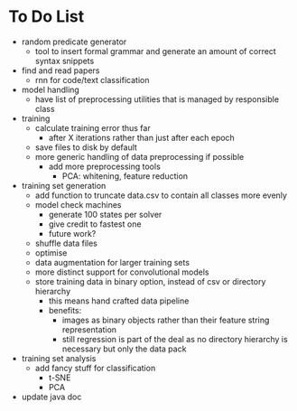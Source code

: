 # To Do List
- random predicate generator
    - tool to insert formal grammar and generate an amount of correct syntax snippets
- find and read papers
    - rnn for code/text classification
- model handling
    - have list of preprocessing utilities that is managed by responsible class
- training
    - calculate training error thus far
        - after X iterations rather than just after each epoch
    - save files to disk by default
    - more generic handling of data preprocessing if possible
        - add more preprocessing tools
            - PCA: whitening, feature reduction
- training set generation
    - add function to truncate data.csv to contain all classes more evenly
    - model check machines
        - generate 100 states per solver
        - give credit to fastest one
        - future work?
    - shuffle data files
    - optimise
    - data augmentation for larger training sets
    - more distinct support for convolutional models
    - store training data in binary option, instead of csv or directory hierarchy
        - this means hand crafted data pipeline
        - benefits:
            - images as binary objects rather than their feature string representation
            - still regression is part of the deal as no directory hierarchy is necessary but only the data pack
- training set analysis
    - add fancy stuff for classification
        - t-SNE
        - PCA
- update java doc

